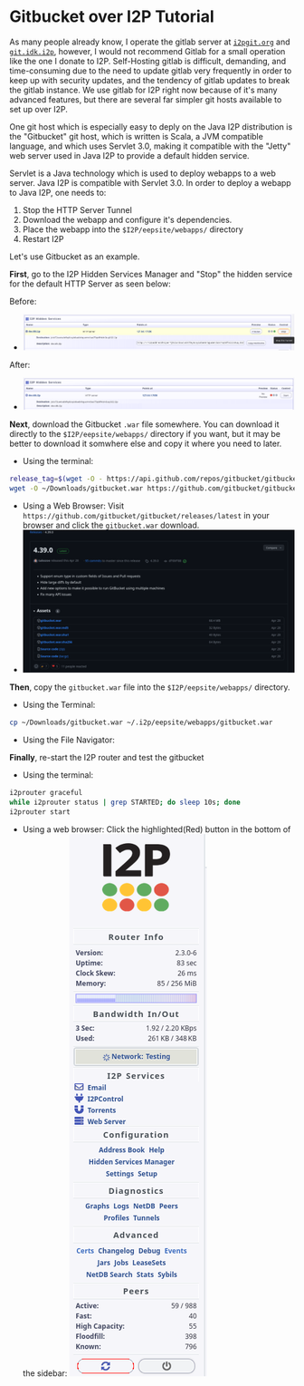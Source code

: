# Gitbucket over I2P Tutorial

As many people already know, I operate the gitlab server at [`i2pgit.org`](https://i2pgit.org) and [`git.idk.i2p`](http://git.idk.i2p), however, I would not recommend Gitlab for a small operation like the one I donate to I2P. Self-Hosting gitlab is difficult, demanding, and time-consuming due to the need to update gitlab very frequently in order to keep up with security updates, and the tendency of gitlab updates to break the gitlab instance. We use gitlab for I2P right now because of it's many advanced features, but there are several far simpler git hosts available to set up over I2P.

One git host which is especially easy to deply on the Java I2P distribution is the "Gitbucket" git host, which is written is Scala, a JVM compatible language, and which uses Servlet 3.0, making it compatible with the "Jetty" web server used in Java I2P to provide a default hidden service.

Servlet is a Java technology which is used to deploy webapps to a web server. Java I2P is compatible with Servlet 3.0. In order to deploy a webapp to Java I2P, one needs to:

 1. Stop the HTTP Server Tunnel
 2. Download the webapp and configure it's dependencies.
 3. Place the webapp into the `$I2P/eepsite/webapps/` directory
 4. Restart I2P

Let's use Gitbucket as an example.

**First**, go to the I2P Hidden Services Manager and "Stop" the hidden service for the default HTTP Server as seen below:

Before: 
- ![Before](step-0-0.png)

After:
- ![After](step-0-1.png)

**Next**, download the Gitbucket `.war` file somewhere. You can download it directly to the `$I2P/eepsite/webapps/` directory if you want, but it may be better to download it somwhere else and copy it where you need to later.

 - Using the terminal:

```sh
release_tag=$(wget -O - https://api.github.com/repos/gitbucket/gitbucket/releases/latest | jq -r ".tag_name")
wget -O ~/Downloads/gitbucket.war https://github.com/gitbucket/gitbucket/releases/download/$release_tag/gitbucket.war
```

- Using a Web Browser: Visit `https://github.com/gitbucket/gitbucket/releases/latest` in your browser and click the `gitbucket.war` download.
- ![Screenshot](gitbucket_github.png)

**Then**, copy the `gitbucket.war` file into the `$I2P/eepsite/webapps/` directory.

 - Using the Terminal:

```sh
cp ~/Downloads/gitbucket.war ~/.i2p/eepsite/webapps/gitbucket.war
```

 - Using the File Navigator:

**Finally**, re-start the I2P router and test the gitbucket

 - Using the terminal:

```sh
i2prouter graceful
while i2prouter status | grep STARTED; do sleep 10s; done
i2prouter start
```

 - Using a web browser: Click the highlighted(Red) button in the bottom of the sidebar: ![restart](restart.png)


